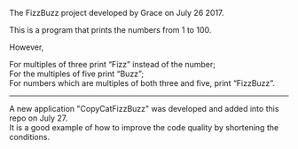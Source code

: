 The FizzBuzz project developed by Grace on July 26 2017. 

This is a program that prints the numbers from 1 to 100.   

However,   
   
For multiples of three print “Fizz” instead of the number;      
For the multiples of five print “Buzz”;           
For numbers which are multiples of both three and five, print “FizzBuzz”. 

***
A new application "CopyCatFizzBuzz" was developed and added into this repo on July 27.  
It is a good example of how to improve the code quality by shortening the conditions. 
